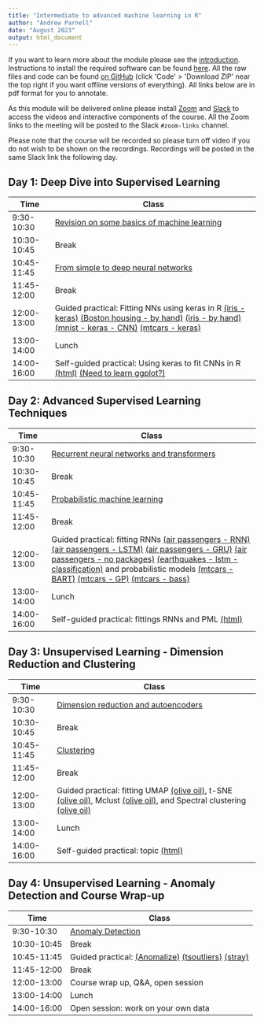 ```yaml
---
title: "Intermediate to advanced machine learning in R"
author: "Andrew Parnell"
date: "August 2023"
output: html_document
---
```


If you want to learn more about the module please see the [introduction](https://andrewcparnell.github.io/intermediate_ML/intro.html). Instructions to install the required software can be found [here](https://andrewcparnell.github.io/intermediate_ML/Prerequisites.html). All the raw files and code can be found [on GitHub](https://www.github.com/andrewcparnell/intermediate_ML) (click 'Code' > 'Download ZIP' near the top right if you want offline versions of everything). All links below are in pdf format for you to annotate.

As this module will be delivered online please install [Zoom](https://www.zoom.us) and [Slack](https://slack.com) to access the videos and interactive components of the course. All the Zoom links to the meeting will be posted to the Slack `#zoom-links` channel. 

Please note that the course will be recorded so please turn off video if you do not wish to be shown on the recordings. Recordings will be posted in the same Slack link the following day.

## Day 1: Deep Dive into Supervised Learning

Time  | Class
------------- | ----------------------------------------------------
9:30-10:30 | [Revision on some basics of machine learning](https://andrewcparnell.github.io/intermediate_ML/slides/class_1_intro_ML.pdf)
10:30-10:45 | Break
10:45-11:45 | [From simple to deep neural networks](https://andrewcparnell.github.io/intermediate_ML/slides/class_2_DL.pdf)
11:45-12:00 | Break 
12:00-13:00 | Guided practical: Fitting NNs using keras in R [(iris - keras)](https://andrewcparnell.github.io/intermediate_ML/scripts/iris_keras.R) [(Boston housing - by hand)](https://andrewcparnell.github.io/intermediate_ML/scripts/boston_nopackages.R) [(iris - by hand)](https://andrewcparnell.github.io/intermediate_ML/scripts/iris_nopackages.R) [(mnist - keras - CNN)](https://andrewcparnell.github.io/intermediate_ML/scripts/mnist_keras_cnn.R) [(mtcars - keras)](https://andrewcparnell.github.io/intermediate_ML/scripts/iris_nopackages.R)
13:00-14:00 | Lunch
14:00-16:00 | Self-guided practical: Using keras to fit CNNs in R [(html)](https://andrewcparnell.github.io/intermediate_ML/practicals/practical_1_DNNs.html) [(Need to learn ggplot?)](https://andrewcparnell.github.io/intermediate_ML/practicals/learn_ggplot2.R) 

## Day 2: Advanced Supervised Learning Techniques

Time  | Class
------------- | ----------------------------------------------------
9:30-10:30 | [Recurrent neural networks and transformers](https://andrewcparnell.github.io/intermediate_ML/slides/class_3_RNNs.pdf) 
10:30-10:45 | Break
10:45-11:45 | [Probabilistic machine learning](https://andrewcparnell.github.io/intermediate_ML/slides/class_4_probML.pdf) 
11:45-12:00 | Break
12:00-13:00 | Guided practical: fitting RNNs [(air passengers - RNN)](https://andrewcparnell.github.io/intermediate_ML/scripts/airpassengers_keras_rnn.R) [(air passengers - LSTM)](https://andrewcparnell.github.io/intermediate_ML/scripts/airpassengers_keras_lstm.R) [(air passengers - GRU)](https://andrewcparnell.github.io/intermediate_ML/scripts/airpassengers_keras_GRU.R) [(air passengers - no packages)](https://andrewcparnell.github.io/intermediate_ML/scripts/airpassengers_nopackages_rnn.R) [(earthquakes - lstm - classification)](https://andrewcparnell.github.io/intermediate_ML/scripts/airpassengers_nopackages_rnn.R) and probabilistic models [(mtcars - BART)](https://andrewcparnell.github.io/intermediate_ML/scripts/mtcars_bart.R) [(mtcars - GP)](https://andrewcparnell.github.io/intermediate_ML/scripts/mtcars_bayesgpfit.R) [(mtcars - bass)](https://andrewcparnell.github.io/intermediate_ML/scripts/mtcars_bass.R) 
13:00-14:00 | Lunch
14:00-16:00 | Self-guided practical: fittings RNNs and PML [(html)](https://andrewcparnell.github.io/intermediate_ML/practicals/practical_2_RNNs_PML.html) 

## Day 3: Unsupervised Learning - Dimension Reduction and Clustering

Time  | Class
------------- | ----------------------------------------------------
9:30-10:30 | [Dimension reduction and autoencoders](https://andrewcparnell.github.io/intermediate_ML/slides/class_5_dimensionreduction.pdf) 
10:30-10:45 | Break
10:45-11:45 | [Clustering](https://andrewcparnell.github.io/intermediate_ML/slides/class_6_clustering.pdf) 
11:45-12:00 | Break
12:00-13:00 | Guided practical: fitting UMAP [(olive oil)](https://andrewcparnell.github.io/intermediate_ML/scripts/oliveoil_umap.R), t-SNE [(olive oil)](https://andrewcparnell.github.io/intermediate_ML/scripts/oliveoil_tsne.R), Mclust [(olive oil)](https://andrewcparnell.github.io/intermediate_ML/scripts/oliveoil_mclust.R), and Spectral clustering [(olive oil)](https://andrewcparnell.github.io/intermediate_ML/scripts/oliveoil_spectral.R)
13:00-14:00 | Lunch
14:00-16:00 | Self-guided practical: topic [(html)](https://andrewcparnell.github.io/intermediate_ML/practicals/link.html)

## Day 4: Unsupervised Learning - Anomaly Detection and Course Wrap-up

Time  | Class
------------- | ----------------------------------------------------
9:30-10:30 | [Anomaly Detection](https://andrewcparnell.github.io/intermediate_ML/slides/link.pdf) 
10:30-10:45 | Break
10:45-11:45 | Guided practical: [(Anomalize)](https://andrewcparnell.github.io/intermediate_ML/scripts/cran_downloads_anomalize.R) [(tsoutliers)](https://andrewcparnell.github.io/intermediate_ML/scripts/cran_downloads_tsoutliers.R) [(stray)](https://andrewcparnell.github.io/intermediate_ML/scripts/cran_downloads_stray.R)
11:45-12:00 | Break
12:00-13:00 | Course wrap up, Q&A, open session
13:00-14:00 | Lunch
14:00-16:00 | Open session: work on your own data 
